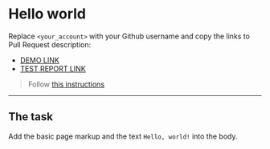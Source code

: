 # Hello world
Replace `<your_account>` with your Github username and copy the links to Pull Request description:
- [DEMO LINK](https://Valentin-1988.github.io/layout_hello-world/)
- [TEST REPORT LINK](https://Valentin-1988.github.io/layout_hello-world/report/html_report/)

> Follow [this instructions](https://mate-academy.github.io/layout_task-guideline/#how-to-solve-the-layout-tasks-on-github)
___

## The task 
Add the basic page markup and the text `Hello, world!` into the body.
